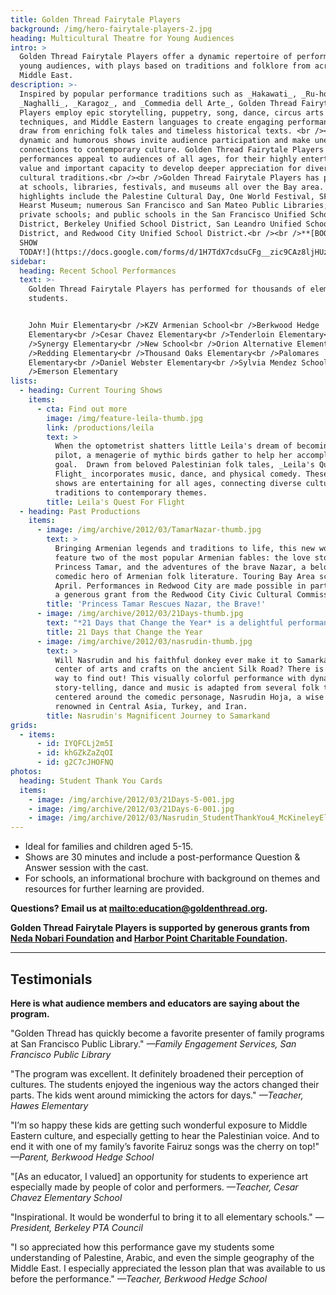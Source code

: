 ```yaml
---
title: Golden Thread Fairytale Players
background: /img/hero-fairytale-players-2.jpg
heading: Multicultural Theatre for Young Audiences
intro: >
  Golden Thread Fairytale Players offer a dynamic repertoire of performances for
  young audiences, with plays based on traditions and folklore from across the
  Middle East. 
description: >-
  Inspired by popular performance traditions such as _Hakawati_, _Ru-hozi_,
  _Naghalli_, _Karagoz_, and _Commedia dell Arte_, Golden Thread Fairytale
  Players employ epic storytelling, puppetry, song, dance, circus arts
  techniques, and Middle Eastern languages to create engaging performances that
  draw from enriching folk tales and timeless historical texts. <br /><br />Our
  dynamic and humorous shows invite audience participation and make unexpected
  connections to contemporary culture. Golden Thread Fairytale Players
  performances appeal to audiences of all ages, for their highly entertaining
  value and important capacity to develop deeper appreciation for diverse
  cultural traditions.<br /><br />Golden Thread Fairytale Players has performed
  at schools, libraries, festivals, and museums all over the Bay area. A few
  highlights include the Palestine Cultural Day, One World Festival, SFMOMA, the
  Hearst Museum; numerous San Francisco and San Mateo Public Libraries; many
  private schools; and public schools in the San Francisco Unified School
  District, Berkeley Unified School District, San Leandro Unified School
  District, and Redwood City Unified School District.<br /><br />**[BOOK YOUR
  SHOW
  TODAY!](https://docs.google.com/forms/d/1H7TdX7cdsuCFg__zic9CAz8ljHUz7w7tHbBTBaeep7g)**
sidebar:
  heading: Recent School Performances
  text: >-
    Golden Thread Fairytale Players has performed for thousands of elementary
    students.


    John Muir Elementary<br />KZV Armenian School<br />Berkwood Hedge
    Elementary<br />Cesar Chavez Elementary<br />Tenderloin Elementary<br
    />Synergy Elementary<br />New School<br />Orion Alternative Elementary<br
    />Redding Elementary<br />Thousand Oaks Elementary<br />Palomares
    Elementary<br />Daniel Webster Elementary<br />Sylvia Mendez School<br
    />Emerson Elementary
lists:
  - heading: Current Touring Shows
    items:
      - cta: Find out more
        image: /img/feature-leila-thumb.jpg
        link: /productions/leila
        text: >
          When the optometrist shatters little Leila's dream of becoming a
          pilot, a menagerie of mythic birds gather to help her accomplish her
          goal.  Drawn from beloved Palestinian folk tales, _Leila's Quest for
          Flight_ incorporates music, dance, and physical comedy. These dynamic
          shows are entertaining for all ages, connecting diverse cultural
          traditions to contemporary themes. 
        title: Leila's Quest For Flight
  - heading: Past Productions
    items:
      - image: /img/archive/2012/03/TamarNazar-thumb.jpg
        text: >
          Bringing Armenian legends and traditions to life, this new work will
          feature two of the most popular Armenian fables: the love story of
          Princess Tamar, and the adventures of the brave Nazar, a beloved
          comedic hero of Armenian folk literature. Touring Bay Area schools in
          April. Performances in Redwood City are made possible in part through
          a generous grant from the Redwood City Civic Cultural Commission.
        title: 'Princess Tamar Rescues Nazar, the Brave!'
      - image: /img/archive/2012/03/21Days-thumb.jpg
        text: "*21 Days that Change the Year* is a delightful performance frames an ancient tale from Ferdowsi’s Shahnameh within contemporary adventures of a sister and brother eagerly awaiting the coming of Nowruz.\_Starting from spring cleaning and setting a traditional Haft-seen table, to Charshanbeh-suri where children jump over fire, and the Sizdeh-bedar picnic which concludes the rite of spring ceremonies, *21 Days* will introduce audiences to the rituals of the Iranian New Year, Nowruz. \n"
        title: 21 Days that Change the Year
      - image: /img/archive/2012/03/nasrudin-thumb.jpg
        text: >
          Will Nasrudin and his faithful donkey ever make it to Samarkand, the
          center of arts and crafts on the ancient Silk Road? There is only one
          way to find out! This visually colorful performance with dynamic
          story-telling, dance and music is adapted from several folk tales
          centered around the comedic personage, Nasrudin Hoja, a wise fool
          renowned in Central Asia, Turkey, and Iran.
        title: Nasrudin's Magnificent Journey to Samarkand
grids:
  - items:
      - id: IYQFCLj2m5I
      - id: khGZkZaZqOI
      - id: g2C7cJHOFNQ
photos:
  heading: Student Thank You Cards
  items:
    - image: /img/archive/2012/03/21Days-5-001.jpg
    - image: /img/archive/2012/03/21Days-6-001.jpg
    - image: /img/archive/2012/03/Nasrudin_StudentThankYou4_McKineleyElem.jpg
---
```



* Ideal for families and children aged 5-15.
* Shows are 30 minutes and include a post-performance Question & Answer session with the cast.
* For schools, an informational brochure with background on themes and resources for further learning are provided.

**Questions? Email us at <mailto:education@goldenthread.org>.**

**Golden Thread Fairytale Players is supported by generous grants from [Neda Nobari Foundation](http://nnf.foundation/) and [Harbor Point Charitable Foundation](https://www.hpcfgiving.org/).**

- - -

## **Testimonials**

**Here is what audience members and educators are saying about the program.**

"Golden Thread has quickly become a favorite presenter of family programs at San Francisco Public Library."  _—Family Engagement Services, San Francisco Public Library_

"The program was excellent. It definitely broadened their perception of cultures. The students enjoyed the ingenious way the actors changed their parts. The kids went around mimicking the actors for days." _—Teacher, Hawes
Elementary_

"I’m so happy these kids are getting such wonderful exposure to Middle Eastern culture, and especially getting to hear the Palestinian voice. And to end it with one of my family’s favorite Fairuz songs was the cherry on top!" _—Parent, Berkwood Hedge School_

"\[As an educator, I valued] an opportunity for students to experience art especially made by people of color and performers. _—Teacher, Cesar Chavez Elementary School_

"Inspirational. It would be wonderful to bring it to all elementary schools." _—President, Berkeley PTA Council_

"I so appreciated how this performance gave my students some understanding of Palestine, Arabic, and even the simple geography of the Middle East. I especially appreciated the lesson plan that was available to us before the performance." _—Teacher, Berkwood Hedge School_

